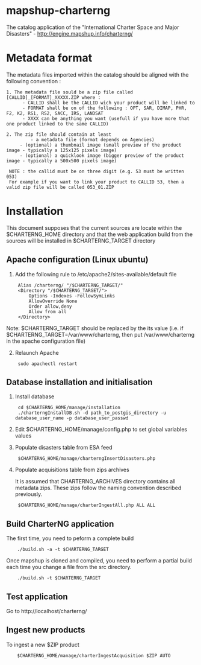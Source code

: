 mapshup-charterng
=================

The catalog application of the "International Charter Space and Major Disasters" - http://engine.mapshup.info/charterng/

Metadata format
===============

The metadata files imported within the catalog should be aligned with the following convention :

    1. The metadata file sould be a zip file called [CALLID]_[FORMAT]_XXXXX.ZIP where :
          - CALLID shall be the CALLID wich your product will be linked to
          - FORMAT shall be on of the following : OPT, SAR, DIMAP, PHR, F2, K2, RS1, RS2, SACC, IRS, LANDSAT
          - XXXX can be anything you want (usefull if you have more that one product linked to the same CALLID)

    2. The zip file should contain at least
             - a metadata file (format depends on Agencies)
	     - (optional) a thumbnail image (small preview of the product image - typically a 125x125 pixels image)
	     - (optional) a quicklook image (bigger preview of the product image - typically a 500x500 pixels image)
           
     NOTE : the callid must be on three digit (e.g. 53 must be written 053)
     For example if you want to link your product to CALLID 53, then a valid zip file will be called 053_01.ZIP

Installation
============

This document supposes that the current sources are locate within the $CHARTERNG_HOME directory and that the web application build from the sources will be installed in $CHARTERNG_TARGET directory

Apache configuration (Linux ubuntu)
--------------------------------------

1. Add the following rule to /etc/apache2/sites-available/default file

        Alias /charterng/ "/$CHARTERNG_TARGET/"
        <Directory "/$CHARTERNG_TARGET/">
            Options -Indexes -FollowSymLinks
            AllowOverride None
            Order allow,deny
            Allow from all
        </Directory>

Note: $CHARTERNG_TARGET should be replaced by the its value (i.e. if $CHARTERNG_TARGET=/var/www/charterng, then put /var/www/charterng in the apache configuration file)

2. Relaunch Apache

        sudo apachectl restart


Database installation and initialisation
----------------------------------------

1. Install database

        cd $CHARTERNG_HOME/manage/installation
        ./charterngInstallDB.sh -d path_to_postgis_directory -u database_user_name -p database_user_passwd

2. Edit $CHARTERNG_HOME/manage/config.php to set global variables values

3. Populate disasters table from ESA feed

        $CHARTERNG_HOME/manage/charterngInsertDisasters.php

4. Populate acquisitions table from zips archives

    It is assumed that CHARTERNG_ARCHIVES directory contains all metadata zips. These zips follow the naming convention described previously.

        $CHARTERNG_HOME/manage/charterIngestAll.php ALL ALL



Build CharterNG application
---------------------------

The first time, you need to peform a complete build

        ./build.sh -a -t $CHARTERNG_TARGET

Once mapshup is cloned and compiled, you need to perform a partial build each time you change a file from the src directory.

        ./build.sh -t $CHARTERNG_TARGET


Test application
----------------

Go to http://localhost/charterng/


Ingest new products
-------------------

To ingest a new $ZIP product

        $CHARTERNG_HOME/manage/charterIngestAcquisition $ZIP AUTO


